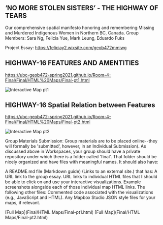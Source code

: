 ## ‘NO MORE STOLEN SISTERS’ - THE HIGHWAY OF TEARS
Our comprehensive spatial manifesto honoring and remembering Missing and Murdered Indigenous Women in Northern BC, Canada.
Group Members: Sara Ng, Felicia Yue, Mark Leung, Eduardo Fuks

Project Essay: https://feliciay2.wixsite.com/geob472mmiwg

## HIGHWAY-16 FEATURES AND AMENTITIES 
https://ubc-geob472-spring2021.github.io/Room-4-Final/Final/HTML%20Maps/Final-pt1.html

![Interactive Map pt1](472FinalPt1-FY.png)


## HIGHWAY-16 Spatial Relation between Features 
https://ubc-geob472-spring2021.github.io/Room-4-Final/Final/HTML%20Maps/Final-pt2.html

![Interactive Map pt2](472FinalPt2-FY.png)





Group Materials Submission: Group materials are to be placed online--they will formally be 'submitted', however, in an Individual Submission). As discussed above in Workspaces, your group should have a private repository under which there is a folder called 'final'. That folder should be nicely organized and have files with meaningful names. It should also have:

A README.md file (Markdown guide) (Links to an external site.) that has:
A URL link to the group essay.
URL links to individual HTML files that I should be able to click on and use your interactive visualizations.
Example screenshots alongside each of those individual map HTML links.
The following other files:
Commented code associated with the visualizations (e.g., JavaScript and HTML).
Any Mapbox Studio JSON style files for your maps, if relevant.

[Full Map](Final/HTML Maps/Final-pt1.html)
[Full Map](Final/HTML Maps/Final-pt2.html)

